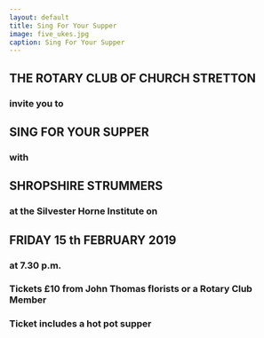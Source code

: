 ```yaml
---
layout: default
title: Sing For Your Supper
image: five_ukes.jpg
caption: Sing For Your Supper
---
```


## THE ROTARY CLUB OF CHURCH STRETTON

### invite you to

## SING FOR YOUR SUPPER

### with

## SHROPSHIRE STRUMMERS

### at the Silvester Horne Institute on

## FRIDAY 15 th FEBRUARY 2019

### at 7.30 p.m.

### Tickets £10 from John Thomas florists or a Rotary Club Member

### Ticket includes a hot pot supper
